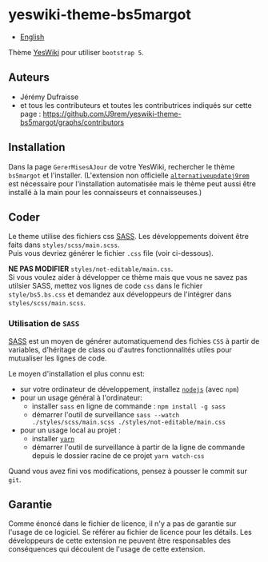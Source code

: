 # yeswiki-theme-bs5margot

 - [English](README.md)

Thème [YesWiki](https://yeswiki.net/) pour utiliser `bootstrap 5`.

## Auteurs

 - Jérémy Dufraisse
 - et tous les contributeurs et toutes les contributrices indiqués sur cette page : <https://github.com/J9rem/yeswiki-theme-bs5margot/graphs/contributors>

## Installation

Dans la page `GererMisesAJour` de votre YesWiki, rechercher le thème  `bs5margot` et l'installer. (L'extension non officielle [`alternativeupdatej9rem`](https://github.com/J9rem/yeswiki-extension-alternativeupdatej9rem) est nécessaire pour l'installation automatisée mais le thème peut aussi être installé à la main pour les connaisseurs et connaisseuses.)

## Coder

Le theme utilise des fichiers css [SASS](https://sass-lang.com/). Les développements doivent être faits dans `styles/scss/main.scss`.  
Puis vous devriez générer le fichier `.css` file (voir ci-dessous).

**NE PAS MODIFIER** `styles/not-editable/main.css`.  
Si vous voulez aider à développer ce thème mais que vous ne savez pas utilsier SASS, mettez vos lignes de code `css` dans le fichier `style/bs5.bs.css` et demandez aux développeurs de l'intégrer dans `styles/scss/main.scss`.

### Utilisation de `SASS`

[SASS](https://sass-lang.com/) est un moyen de générer automatiquemend des fichies `CSS` à partir de variables, d'héritage de class ou d'autres fonctionnalités utiles pour mutualiser les lignes de code.

Le moyen d'installation el plus connu est:
 - sur votre ordinateur de développement, installez [`nodejs`](https://nodejs.org/en/download) (avec `npm`)
 - pour un usage général à l'ordinateur:
   - installer `sass` en ligne de commande : `npm install -g sass`
   - démarrer l'outil de surveillance `sass --watch ./styles/scss/main.scss ./styles/not-editable/main.css`
 - pour un usage local au projet :
   - installer [`yarn`](https://yarnpkg.com/)
   - démarrer l'outil de surveillance à partir de la ligne de commande depuis le dossier racine de ce projet `yarn watch-css`

Quand vous avez fini vos modifications, pensez à pousser le commit sur `git`.

## Garantie

Comme énoncé dans le fichier de licence, il n'y a pas de garantie sur l'usage de ce logiciel. Se référer au fichier de licence pour les détails.
Les développeurs de cette extension ne peuvent être responsables des conséquences qui découlent de l'usage de cette extension.